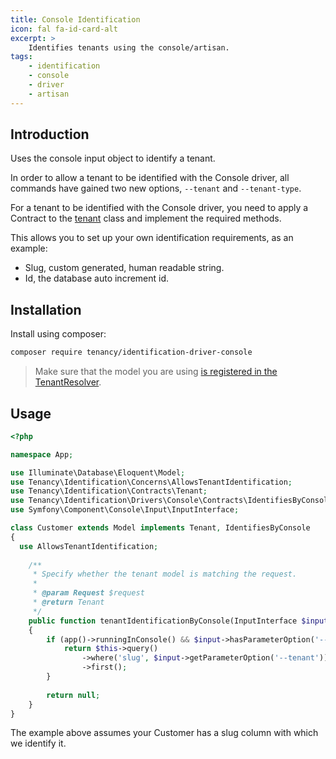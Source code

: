 ```yaml
---
title: Console Identification
icon: fal fa-id-card-alt
excerpt: >
    Identifies tenants using the console/artisan.
tags:
    - identification
    - console
    - driver
    - artisan
---
```


## Introduction

Uses the console input object to identify a tenant. 

In order to allow a tenant to be identified with the Console driver, all
commands have gained two new options, `--tenant` and `--tenant-type`.

For a tenant to be identified with the Console driver, you
need to apply a Contract to the [tenant][what-is-a-tenant] class and implement the required
methods.

This allows you to set up your own identification requirements, as an example:
* Slug, custom generated, human readable string.
* Id, the database auto increment id.

## Installation
Install using composer:

```bash
composer require tenancy/identification-driver-console
```
> Make sure that the model you are using [is registered in the TenantResolver](identification-general).

## Usage

```php
<?php

namespace App;

use Illuminate\Database\Eloquent\Model;
use Tenancy\Identification\Concerns\AllowsTenantIdentification;
use Tenancy\Identification\Contracts\Tenant;
use Tenancy\Identification\Drivers\Console\Contracts\IdentifiesByConsole;
use Symfony\Component\Console\Input\InputInterface;

class Customer extends Model implements Tenant, IdentifiesByConsole
{
  use AllowsTenantIdentification;
  
    /**
     * Specify whether the tenant model is matching the request.
     *
     * @param Request $request
     * @return Tenant
     */
    public function tenantIdentificationByConsole(InputInterface $input): ?Tenant
    {
        if (app()->runningInConsole() && $input->hasParameterOption('--tenant')) {
            return $this->query()
                ->where('slug', $input->getParameterOption('--tenant'))
                ->first();
        }
        
        return null;
    }
}
```

The example above assumes your Customer has a slug column with which we identify it.

[what-is-a-tenant]: what-is-a-tenant
